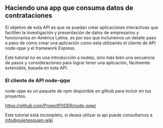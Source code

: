 ## Haciendo una app que consuma datos de contrataciones
El objetivo de esta API es que se puedan crear aplicaciones interactivas que faciliten la investigación y presentación de datos de empresarios y funcionarios en América Latina, es por eso que incluiremos un detalle paso a paso de cómo crear una aplicación como esta utilizando el cliente de API node-qqw y el framework Express.

Este tutorial no es una introducción a nodejs, sino más bien una secuencia de pasos y consideraciones para lograr tener una aplicación, fácilmente extensible, basada en esta API.

### El cliente de API node-qqw

node-qqw es un paquete de npm disponible en github para incluir en tus proyectos.

https://github.com/ProjectPODER/node-qqw/

Este tutorial está incompleto, si desea utilizar la api puede consultarnos a info@quienesquien.wiki
